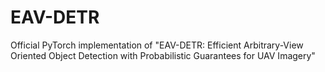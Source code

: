 # EAV-DETR
Official PyTorch implementation of "EAV-DETR: Efficient Arbitrary-View Oriented Object Detection with Probabilistic Guarantees for UAV Imagery"
